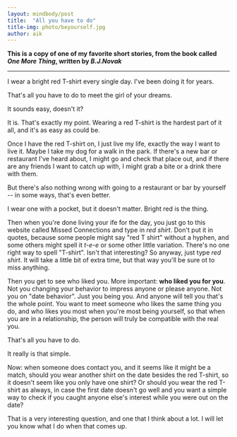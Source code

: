 ```yaml
---
layout: mindbody/post
title:  "All you have to do"
title-img: photo/beyourself.jpg
author: aik
---
```


**This is a copy of one of my favorite short stories, from the book called *One More Thing*, written by *B.J.Novak***

---

I wear a bright red T-shirt every single day.
I've been doing it for years.  

That's all you have to do to meet the girl of your dreams.  

It sounds easy, doesn't it?  

It is. That's exactly my point. Wearing a red T-shirt is the hardest part of it all, and it's as easy as could be.  

Once I have the red T-shirt on, I just live my life, exactly the way I want to live it. Maybe I take my dog for a walk in the park. If there's a new bar or restaurant I've heard about, I might go and check that place out, and if there are any friends I want to catch up with, I might grab a bite or a drink there with them.  

But there's also nothing wrong with going to a restaurant or bar by yourself -- in some ways, that's even better.  

I wear one with a pocket, but it doesn't matter. Bright red is the thing.  

Then when you're done living your ife for the day, you just go to this website called Missed Connections and type in *red shirt*. Don't put it in quotes, because some people might say "red T shirt" without a hyphen, and some others might spell it *t-e-e* or some other little variation. There's no one right way to spell "T-shirt". Isn't that interesting? So anyway, just type *red shirt*. It will take a little bit of extra time, but that way you'll be sure ot to miss anything.  

Then you get to see who liked you. More important: **who liked you for you**. Not you changing your behavior to impress anyone or please anyone. Not you on "date behavior". Just you being you. And anyone will tell you that's the whole point. You want to meet someone who likes the same thing you do, and who likes you most when you're most being yourself, so that when you are in a relationship, the person will truly be compatible with the real you.  

That's all you have to do.  

It really is that simple.  

Now: when someone does contact you, and it seems like it might be a match, should you wear another shirt on the date besides the red T-shirt, so it doesn't seem like you only have one shirt? Or should you wear the red T-shirt as always, in case the first date doesn't go well and you want a simple way to check if you caught anyone else's interest while you were out on the date?  

That is a very interesting question, and one that I think about a lot. I will let you know what I do when that comes up.

